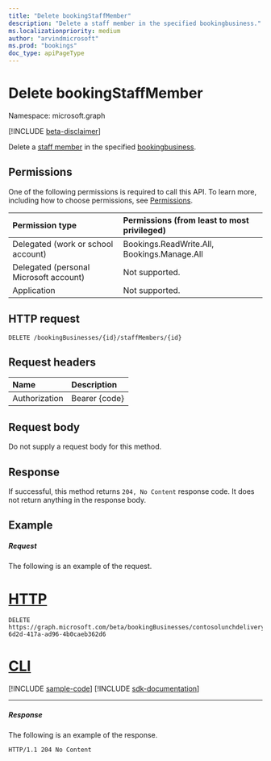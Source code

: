 ```yaml
---
title: "Delete bookingStaffMember"
description: "Delete a staff member in the specified bookingbusiness."
ms.localizationpriority: medium
author: "arvindmicrosoft"
ms.prod: "bookings"
doc_type: apiPageType
---
```


# Delete bookingStaffMember

Namespace: microsoft.graph

 [!INCLUDE [beta-disclaimer](../../includes/beta-disclaimer.md)]

Delete a [staff member](../resources/bookingstaffmember.md) in the specified [bookingbusiness](../resources/bookingbusiness.md).
## Permissions
One of the following permissions is required to call this API. To learn more, including how to choose permissions, see [Permissions](/graph/permissions-reference).

|Permission type      | Permissions (from least to most privileged)              |
|:--------------------|:---------------------------------------------------------|
|Delegated (work or school account) |  Bookings.ReadWrite.All, Bookings.Manage.All   |
|Delegated (personal Microsoft account) | Not supported.   |
|Application | Not supported.  |

## HTTP request
<!-- { "blockType": "ignored" } -->
```http
DELETE /bookingBusinesses/{id}/staffMembers/{id}

```
## Request headers
| Name       | Description|
|:---------------|:----------|
| Authorization  | Bearer {code}|

## Request body
Do not supply a request body for this method.


## Response
If successful, this method returns `204, No Content` response code. It does not return anything in the response body.

## Example
##### Request
The following is an example of the request.

# [HTTP](#tab/http)
<!-- {
  "blockType": "request",
  "name": "delete_bookingstaffmember",
  "sampleKeys": ["contosolunchdelivery@contoso.onmicrosoft.com", "5fae928f-6d2d-417a-ad96-4b0caeb362d6"]
}-->
```http
DELETE https://graph.microsoft.com/beta/bookingBusinesses/contosolunchdelivery@contoso.onmicrosoft.com/staffMembers/5fae928f-6d2d-417a-ad96-4b0caeb362d6
```

# [CLI](#tab/cli)
[!INCLUDE [sample-code](../includes/snippets/cli/delete-bookingstaffmember-cli-snippets.md)]
[!INCLUDE [sdk-documentation](../includes/snippets/snippets-sdk-documentation-link.md)]

---

##### Response
The following is an example of the response.
<!-- {
  "blockType": "response",
  "truncated": true
} -->
```http
HTTP/1.1 204 No Content
```

<!-- uuid: 8fcb5dbc-d5aa-4681-8e31-b001d5168d79
2015-10-25 14:57:30 UTC -->
<!--
{
  "type": "#page.annotation",
  "description": "Delete bookingStaffMember",
  "keywords": "",
  "section": "documentation",
  "tocPath": "",
  "suppressions": [
  ]
}
-->


